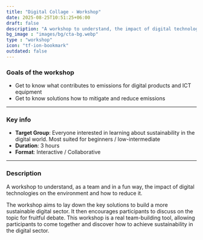 ```yaml
---
title: "Digital Collage - Workshop"
date: 2025-08-25T10:51:25+06:00
draft: false
description: "A workshop to understand, the impact of digital technologies on the environment and how to reduce it."
bg_image : "images/bg/cta-bg.webp"
type : "workshop"
icon: "tf-ion-bookmark"
outdated: false
---
```



### Goals of the workshop
- Get to know what contributes to emissions for digital products and ICT equipment
- Get to know solutions how to mitigate and reduce emissions

---


### Key info
- **Target Group**: Everyone interested in learning about sustainability in the digital world. Most suited for beginners / low-intermediate
- **Duration**: 3 hours
- **Format**: Interactive / Collaborative

---



### Description

A workshop to understand, as a team and in a fun way, the impact of digital technologies on the environment and how to reduce it.

The workshop aims to lay down the key solutions to build a more sustainable digital sector. It then encourages participants to discuss on the topic for fruitful debate. This workshop is a real team-building tool, allowing participants to come together and discover how to achieve sustainability in the digital sector.